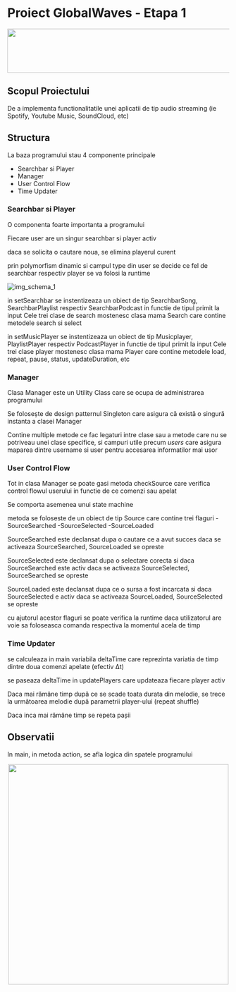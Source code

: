 # Proiect GlobalWaves  - Etapa 1

<div align="center"><img src="https://i.pinimg.com/originals/d9/4e/bc/d94ebc5482cb51814420f5ba3f076020.gif" height="100px" width="1100px"></div>

## Scopul Proiectului
De a implementa functionalitatile unei aplicatii de tip audio streaming (ie Spotify, Youtube Music, SoundCloud, etc)

## Structura
La baza programului stau 4 componente principale
* Searchbar si Player
* Manager
* User Control Flow
* Time Updater

### Searchbar si Player
O componenta foarte importanta a programului

Fiecare user are un singur searchbar si player activ

daca se solicita o cautare noua, se elimina playerul curent

prin polymorfism dinamic si campul type din user se decide ce fel de searchbar respectiv player se va folosi la runtime

![img_schema_1](https://i.imgur.com/cN3fC0K.png)

in setSearchbar se instentizeaza un obiect de tip SearchbarSong, SearchbarPlaylist respectiv SearchbarPodcast in functie de tipul primit la input
Cele trei clase de search mostenesc clasa mama Search care contine metodele search si select

in setMusicPlayer se instentizeaza un obiect de tip Musicplayer, PlaylistPlayer respectiv PodcastPlayer in functie de tipul primit la input
Cele trei clase player mostenesc clasa mama Player care contine metodele load, repeat, pause, status, updateDuration, etc

### Manager

Clasa Manager este un Utility Class care se ocupa de administrarea programului

Se folosește de design patternul Singleton care  asigura că există o singură instanta a clasei Manager

Contine multiple metode ce fac legaturi intre clase sau a metode care nu se potriveau unei clase specifice, 
si campuri utile precum *users* care asigura maparea dintre username si user pentru accesarea informatilor mai usor

### User Control Flow

Tot in clasa Manager se poate gasi metoda checkSource care verifica control flowul userului in functie de ce comenzi sau apelat

Se comporta asemenea unui state machine

metoda se foloseste de un obiect de tip Source care contine trei flaguri
-SourceSearched
-SourceSelected
-SourceLoaded

SourceSearched este declansat dupa o cautare ce a avut succes
daca se activeaza SourceSearched, SourceLoaded se opreste

SourceSelected este declansat dupa o selectare corecta si daca SourceSearched este activ
daca se activeaza SourceSelected, SourceSearched se opreste

SourceLoaded este declansat dupa ce o sursa a fost incarcata si daca SourceSelected e activ
daca se activeaza SourceLoaded, SourceSelected se opreste

cu ajutorul acestor flaguri se poate verifica la runtime daca utilizatorul are voie sa foloseasca comanda respectiva la momentul acela de timp

### Time Updater

se calculeaza in main variabila deltaTime care reprezinta variatia de timp dintre doua comenzi apelate (efectiv Δt)

se paseaza deltaTime in updatePlayers care updateaza fiecare player activ

Daca mai rămâne timp după ce se scade toata durata din melodie, se trece la următoarea melodie după parametrii player-ului (repeat shuffle)

Daca inca mai rămâne timp se repeta pașii

## Observatii

In main, in metoda action, se afla logica din spatele programului


<div align="center"><img src="https://tenor.com/view/frustrated-mad-fuck-this-homework-work-gif-15260947.gif" width="500px"></div>
